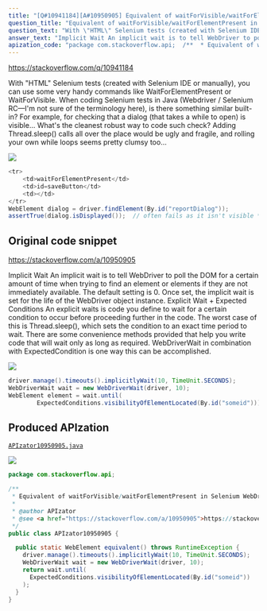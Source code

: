 ```yaml
---
title: "[Q#10941184][A#10950905] Equivalent of waitForVisible/waitForElementPresent in Selenium WebDriver tests using Java?"
question_title: "Equivalent of waitForVisible/waitForElementPresent in Selenium WebDriver tests using Java?"
question_text: "With \"HTML\" Selenium tests (created with Selenium IDE or manually), you can use some very handy commands like WaitForElementPresent or WaitForVisible. When coding Selenium tests in Java (Webdriver / Selenium RC—I'm not sure of the terminology here), is there something similar built-in? For example, for checking that a dialog (that takes a while to open) is visible... What's the cleanest robust way to code such check? Adding Thread.sleep() calls all over the place would be ugly and fragile, and rolling your own while loops seems pretty clumsy too..."
answer_text: "Implicit Wait An implicit wait is to tell WebDriver to poll the DOM for a certain   amount of time when trying to find an element or elements if they are   not immediately available. The default setting is 0. Once set, the   implicit wait is set for the life of the WebDriver object instance. Explicit Wait + Expected Conditions An explicit waits is code you define to wait for a certain condition   to occur before proceeding further in the code. The worst case of this   is Thread.sleep(), which sets the condition to an exact time period to   wait. There are some convenience methods provided that help you write   code that will wait only as long as required. WebDriverWait in   combination with ExpectedCondition is one way this can be   accomplished."
apization_code: "package com.stackoverflow.api;  /**  * Equivalent of waitForVisible/waitForElementPresent in Selenium WebDriver tests using Java?  *  * @author APIzator  * @see <a href=\"https://stackoverflow.com/a/10950905\">https://stackoverflow.com/a/10950905</a>  */ public class APIzator10950905 {    public static WebElement equivalent() throws RuntimeException {     driver.manage().timeouts().implicitlyWait(10, TimeUnit.SECONDS);     WebDriverWait wait = new WebDriverWait(driver, 10);     return wait.until(       ExpectedConditions.visibilityOfElementLocated(By.id(\"someid\"))     );   } }"
---
```


https://stackoverflow.com/q/10941184

With &quot;HTML&quot; Selenium tests (created with Selenium IDE or manually), you can use some very handy commands like WaitForElementPresent or WaitForVisible.
When coding Selenium tests in Java (Webdriver / Selenium RC—I&#x27;m not sure of the terminology here), is there something similar built-in?
For example, for checking that a dialog (that takes a while to open) is visible...
What&#x27;s the cleanest robust way to code such check?
Adding Thread.sleep() calls all over the place would be ugly and fragile, and rolling your own while loops seems pretty clumsy too...


<div class="code-logo"><img src="/stackoverflow.png" /></div>

```java
<tr>
    <td>waitForElementPresent</td>
    <td>id=saveButton</td>
    <td></td>
</tr>
WebElement dialog = driver.findElement(By.id("reportDialog"));
assertTrue(dialog.isDisplayed());  // often fails as it isn't visible *yet*
```


## Original code snippet

https://stackoverflow.com/a/10950905

Implicit Wait
An implicit wait is to tell WebDriver to poll the DOM for a certain
  amount of time when trying to find an element or elements if they are
  not immediately available. The default setting is 0. Once set, the
  implicit wait is set for the life of the WebDriver object instance.
Explicit Wait + Expected Conditions
An explicit waits is code you define to wait for a certain condition
  to occur before proceeding further in the code. The worst case of this
  is Thread.sleep(), which sets the condition to an exact time period to
  wait. There are some convenience methods provided that help you write
  code that will wait only as long as required. WebDriverWait in
  combination with ExpectedCondition is one way this can be
  accomplished.

<div class="code-logo"><img src="/stackoverflow.png" /></div>

```java
driver.manage().timeouts().implicitlyWait(10, TimeUnit.SECONDS);
WebDriverWait wait = new WebDriverWait(driver, 10);
WebElement element = wait.until(
        ExpectedConditions.visibilityOfElementLocated(By.id("someid")));
```

## Produced APIzation

[`APIzator10950905.java`](https://github.com/pasqualesalza/apization-temp-data/raw/master/search/APIzator10950905.java)

<div class="code-logo"><img src="/apizator.png" /></div>

```java
package com.stackoverflow.api;

/**
 * Equivalent of waitForVisible/waitForElementPresent in Selenium WebDriver tests using Java?
 *
 * @author APIzator
 * @see <a href="https://stackoverflow.com/a/10950905">https://stackoverflow.com/a/10950905</a>
 */
public class APIzator10950905 {

  public static WebElement equivalent() throws RuntimeException {
    driver.manage().timeouts().implicitlyWait(10, TimeUnit.SECONDS);
    WebDriverWait wait = new WebDriverWait(driver, 10);
    return wait.until(
      ExpectedConditions.visibilityOfElementLocated(By.id("someid"))
    );
  }
}

```